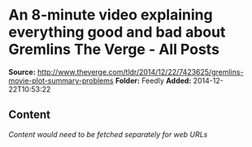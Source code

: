 # An 8-minute video explaining everything good and bad about Gremlins The Verge - All Posts

**Source:** http://www.theverge.com/tldr/2014/12/22/7423625/gremlins-movie-plot-summary-problems
**Folder:** Feedly
**Added:** 2014-12-22T10:53:22




## Content
*Content would need to be fetched separately for web URLs*
